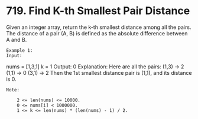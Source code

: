 # 719. Find K-th Smallest Pair Distance

Given an integer array, return the k-th smallest distance among all the pairs. The
        distance of a pair (A, B) is defined as the absolute difference between A and B. 

    Example 1:
    Input:
nums = [1,3,1]
k = 1
Output: 0
Explanation:
Here are all the pairs:
(1,3) -> 2
(1,1) -> 0
(3,1) -> 2
Then the 1st smallest distance pair is (1,1), and its distance is 0.

    

    Note:
    
        2 <= len(nums) <= 10000.
        0 <= nums[i] < 1000000.
        1 <= k <= len(nums) * (len(nums) - 1) / 2.